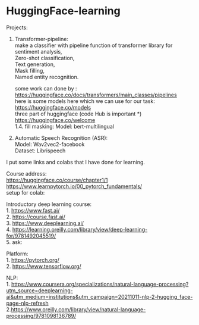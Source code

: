 # HuggingFace-learning

Projects:</br>
1.  Transformer-pipeline:</br>
    make a classifier with pipeline function of transformer library for </br>
    sentiment analysis,</br>
    Zero-shot classification,</br>
    Text generation,</br>
    Mask filling,</br>
    Named entity recognition. </br>
    
    
    some work can done by :</br>
        https://huggingface.co/docs/transformers/main_classes/pipelines</br>
    here is some models here which we can use for our task:</br>
        https://huggingface.co/models</br>
    three part of huggingface (code Hub is important *)</br>
        https://huggingface.co/welcome</br>
  1.4. fill masking:
        Model: bert-multilingual
        
2.  Automatic Speech Recognition (ASR):</br>
        Model: Wav2vec2-facebook</br>
        Dataset: Librispeech</br>
    
I put some links and colabs that I have done for learning.</br>

Course address:</br>
    https://huggingface.co/course/chapter1/1</br>
    https://www.learnpytorch.io/00_pytorch_fundamentals/</br>
    setup for colab: 
    

Introductory deep learning course: </br>
    1. https://www.fast.ai/</br>
    2. https://course.fast.ai/</br>
    3. https://www.deeplearning.ai/</br>
    4. https://learning.oreilly.com/library/view/deep-learning-for/9781492045519/</br>
    5. ask:
          
    
Platform:</br>
    1. https://pytorch.org/</br>
    2. https://www.tensorflow.org/</br>
    
    
NLP:</br>
    1. https://www.coursera.org/specializations/natural-language-processing?utm_source=deeplearning-ai&utm_medium=institutions&utm_campaign=20211011-nlp-2-hugging_face-page-nlp-refresh </br>
    2.https://www.oreilly.com/library/view/natural-language-processing/9781098136789/</br>
